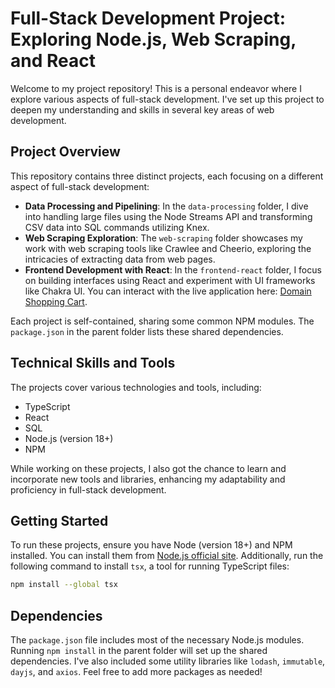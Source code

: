 # Full-Stack Development Project: Exploring Node.js, Web Scraping, and React

Welcome to my project repository! This is a personal endeavor where I explore various aspects of full-stack development. I've set up this project to deepen my understanding and skills in several key areas of web development.

## Project Overview

This repository contains three distinct projects, each focusing on a different aspect of full-stack development:

- **Data Processing and Pipelining**: In the `data-processing` folder, I dive into handling large files using the Node Streams API and transforming CSV data into SQL commands utilizing Knex.
- **Web Scraping Exploration**: The `web-scraping` folder showcases my work with web scraping tools like Crawlee and Cheerio, exploring the intricacies of extracting data from web pages.
- **Frontend Development with React**: In the `frontend-react` folder, I focus on building interfaces using React and experiment with UI frameworks like Chakra UI. You can interact with the live application here: [Domain Shopping Cart](https://main.d3dvm7vdkjxj45.amplifyapp.com/).

Each project is self-contained, sharing some common NPM modules. The `package.json` in the parent folder lists these shared dependencies.

## Technical Skills and Tools

The projects cover various technologies and tools, including:

- TypeScript
- React
- SQL
- Node.js (version 18+)
- NPM

While working on these projects, I also got the chance to learn and incorporate new tools and libraries, enhancing my adaptability and proficiency in full-stack development.

## Getting Started

To run these projects, ensure you have Node (version 18+) and NPM installed. You can install them from [Node.js official site](https://nodejs.org/en/download). Additionally, run the following command to install `tsx`, a tool for running TypeScript files:

```sh
npm install --global tsx
```

## Dependencies

The `package.json` file includes most of the necessary Node.js modules. Running `npm install` in the parent folder will set up the shared dependencies. I've also included some utility libraries like `lodash`, `immutable`, `dayjs`, and `axios`. Feel free to add more packages as needed!